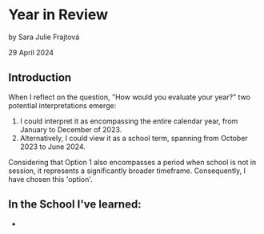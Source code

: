 # Year in Review

by Sara Julie Frajtová

29 April 2024
  

## Introduction
When I reflect on the question, "How would you evaluate your year?" two potential interpretations emerge:

1. I could interpret it as encompassing the entire calendar year, from January to December of 2023.
2. Alternatively, I could view it as a school term, spanning from October 2023 to June 2024.

Considering that Option 1 also encompasses a period when school is not in session, it represents a significantly broader timeframe. Consequently, I have chosen this 'option'.

## In the School I've learned:
- 
